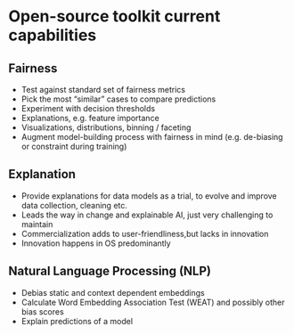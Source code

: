 # Open-source toolkit current capabilities

## Fairness

- Test against standard set of fairness metrics
- Pick the most “similar” cases to compare predictions
- Experiment with decision thresholds
- Explanations, e.g. feature importance
- Visualizations, distributions, binning / faceting
- Augment model-building process with fairness in mind (e.g. de-biasing or constraint during training)

## Explanation

- Provide explanations for data models as a trial, to evolve and improve data collection, cleaning etc.
- Leads the way in change and explainable AI, just very challenging to maintain
- Commercialization adds to user-friendliness,but lacks in innovation
- Innovation happens in OS predominantly

## Natural Language Processing (NLP)

- Debias static and context dependent embeddings
- Calculate Word Embedding Association Test (WEAT) and possibly other bias scores
- Explain predictions of a model
